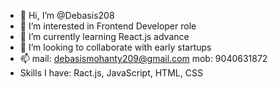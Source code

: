- 👋 Hi, I’m @Debasis208
- 👀 I’m interested in Frontend Developer role
- 🌱 I’m currently learning React.js advance
- 💞️ I’m looking to collaborate with early startups
- 📫 mail: debasismohanty209@gmail.com    mob: 9040631872
- Skills I have: Ract.js, JavaScript, HTML, CSS

<!---
Debasis208/Debasis208 is a ✨ special ✨ repository because its `README.md` (this file) appears on your GitHub profile.
You can click the Preview link to take a look at your changes.
--->
